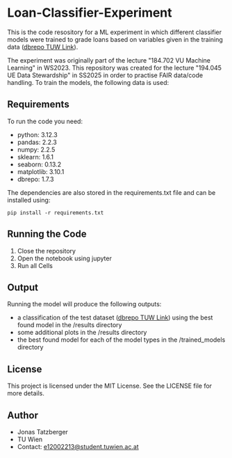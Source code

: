 # Loan-Classifier-Experiment
This is the code resository for a ML experiment in which different classifier models were trained to grade loans based on variables given in the training data ([dbrepo TUW Link](https://test.dbrepo.tuwien.ac.at/database/f234cb20-706f-4995-9ab9-89bcbf25d027/table/ea314771-32d9-45e4-94b8-96500edb6298/info)).

The experiment was originally part of the lecture "184.702 VU Machine Learning" in WS2023. This repository was created for the lecture "194.045 UE Data Stewardship" in SS2025 in order to practise FAIR data/code handling. To train the models, the following data is used: 


## Requirements
To run the code you need:
- python: 3.12.3
- pandas: 2.2.3
- numpy: 2.2.5
- sklearn: 1.6.1
- seaborn: 0.13.2
- matplotlib: 3.10.1
- dbrepo: 1.7.3

The dependencies are also stored in the requirements.txt file and can be installed using:
```
pip install -r requirements.txt
```

## Running the Code
1. Close the repository
2. Open the notebook using jupyter
3. Run all Cells

## Output
Running the model will produce the following outputs:
- a classification of the test dataset ([dbrepo TUW Link](https://test.dbrepo.tuwien.ac.at/database/f234cb20-706f-4995-9ab9-89bcbf25d027/table/45ccb299-fafc-45c3-91da-e4f84c2a64d7/info)) using the best found model in the /results directory
- some additional plots in the /results directory
- the best found model for each of the model types in the /trained_models directory


## License 
This project is licensed under the MIT License. See the LICENSE file for more details.

## Author
- Jonas Tatzberger
- TU Wien
- Contact: e12002213@student.tuwien.ac.at
